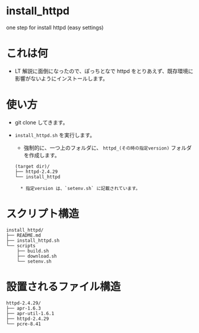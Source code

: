 # install_httpd
one step for install httpd (easy settings)

# これは何

* LT 解説に面倒になったので、ぽっちとなで httpd をとりあえず、既存環境に影響がないようにインストールします。

# 使い方

* git clone してきます。

* `install_httpd.sh` を実行します。

    * 強制的に、一つ上のフォルダに、 `httpd_(その時の指定version)` フォルダを作成します。
    ```
    (target dir)/
    ├── httpd-2.4.29
    └── install_httpd
    ```

        * 指定version は、`setenv.sh` に記載されています。

# スクリプト構造

```
install_httpd/
├── README.md
├── install_httpd.sh
└── scripts
    ├── build.sh
    ├── download.sh
    └── setenv.sh
```

# 設置されるファイル構造

```
httpd-2.4.29/
├── apr-1.6.3
├── apr-util-1.6.1
├── httpd-2.4.29
└── pcre-8.41
```
